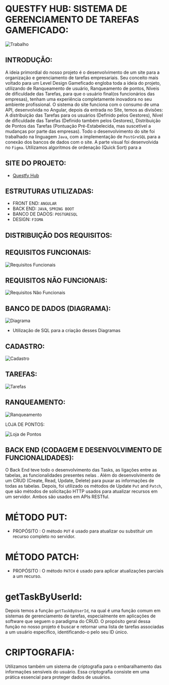 # QUESTFY HUB: SISTEMA DE GERENCIAMENTO DE TAREFAS GAMEFICADO:

![Trabalho](https://github.com/Questfy-Hub/General_Informations/assets/132410269/f87fd2d4-74dd-4247-875e-77bc4347defb)



## INTRODUÇÃO:

A ideia primordial do nosso projeto é o desenvolvimento de um site para a organização e gerenciamento de tarefas empresariais. Seu conceito mais voltado para um Level Design Gameficado engloba toda a ideia do projeto, utilizando de Ranqueamento de usuário, Ranqueamento de pontos, Níveis de dificuldade das Tarefas, para que o usuário final(os funcionários das empresas), tenham uma experiência completamente inovadora no seu ambiente profissional. O sistema do site funciona com o consumo de uma API, desenvolvida no Angular, depois da entrada no Site, temos as divisões: A distribuição das Tarefas para os usuários (Definido pelos Gestores), Nível de dificuldade das Tarefas (Definido também pelos Gestores), Distribuição de Pontos das Tarefas (Pontuação Pré-Estabelecida, mas suscetível a mudanças por parte das empresas). Todo o desenvolvimento do site foi trabalhado na linguagem `Java`, com a implementação de `PostGreSQL` para a conexão dos bancos de dados com o site. A parte visual foi desenvolvida no `Figma`. Utilizamos algoritmos de ordenação (Quick Sort) para a 



## SITE DO PROJETO:

 - [Questfy Hub](https://questfyhub.netlify.app/login)


## ESTRUTURAS UTILIZADAS:

- FRONT END: `ANGULAR`
- BACK END: `JAVA`, `SPRING BOOT`
- BANCO DE DADOS: `POSTGRESQL`
- DESIGN: `FIGMA`


## DISTRIBUIÇÃO DOS REQUISITOS:


## REQUISITOS FUNCIONAIS:

![Requisitos Funcionais](https://github.com/Questfy-Hub/General_Informations/assets/132410269/573e87eb-816a-4de4-982f-9a3cff539a82)

## REQUISITOS NÃO FUNCIONAIS:

![Requisitos Não Funcionais](https://github.com/Questfy-Hub/General_Informations/assets/132410269/aa213d69-d34f-4f7d-991d-6eeb535fdede)

## BANCO DE DADOS (DIAGRAMA):

![Diagrama](https://github.com/Questfy-Hub/General_Informations/assets/132410269/0f5f99ed-3c72-48de-adc6-fb63df01c830)

- Utilização de SQL para a criação desses Diagramas 






## CADASTRO:

![Cadastro](https://github.com/Questfy-Hub/General_Informations/assets/132410269/de40e406-ea7a-4af4-a7f1-b7e7e696ce87)

## TAREFAS: 

![Tarefas](https://github.com/Questfy-Hub/General_Informations/assets/132410269/a485749a-7cea-4e4f-8ad2-bcd9c6f6e674)

## RANQUEAMENTO:

![Ranqueamento](https://github.com/Questfy-Hub/General_Informations/assets/132410269/5a862cd5-c27f-47bd-9b18-2e67e633d7e0)

LOJA DE PONTOS:


![Loja de Pontos](https://github.com/Questfy-Hub/General_Informations/assets/132410269/e0b02b44-f82a-435e-ba6a-6aef77120ceb)





## BACK END (CODAGEM E DESENVOLVIMENTO DE FUNCIONALIDADES):

O Back End teve todo o desenvolvimento das Tasks, as ligações entre as tabelas, as funcionalidades presentes nelas . Além do desenvolvimento de um CRUD (Create, Read, Update, Delete) para puxar as informações
de todas as tabelas.
Depois, foi utilizado os métodos de Update `Put` and `Patch`, que são métodos de solicitação HTTP usados para atualizar recursos em um servidor. Ambos são usados em APIs RESTful.

# MÉTODO PUT:

- PROPÓSITO : O método `PUT` é usado para atualizar ou substituir um recurso completo no servidor.

# MÉTODO PATCH:

- PROPÓSITO : O método `PATCH` é usado para aplicar atualizações parciais a um recurso.


# getTaskByUserId:

Depois temos a função `getTaskByUserId`, na qual é uma função comum em sistemas de gerenciamento de tarefas, especialmente em aplicações de software que seguem o paradigma do CRUD. O propósito geral dessa função no nosso projeto é buscar e retornar uma lista de tarefas associadas a um usuário específico, identificando-o pelo seu ID único.


# CRIPTOGRAFIA:

Utilizamos também  um sistema de criptografia para o embaralhamento das informações sensíveis do usuário. Essa criptografia consiste em uma prática essencial para proteger dados de usuários.
